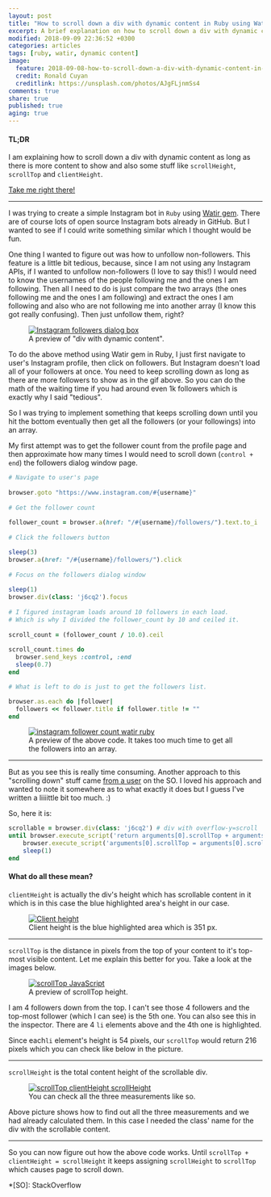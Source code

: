 ```yaml
---
layout: post
title: "How to scroll down a div with dynamic content in Ruby using Watir"
excerpt: A brief explanation on how to scroll down a div with dynamic content as long as there is more content to show.
modified: 2018-09-09 22:36:52 +0300
categories: articles
tags: [ruby, watir, dynamic content]
image:
  feature: 2018-09-08-how-to-scroll-down-a-div-with-dynamic-content-in-ruby-using-watir/ronald-cuyan-434484-unsplash-1.jpg 
  credit: Ronald Cuyan 
  creditlink: https://unsplash.com/photos/AJgFLjnmSs4
comments: true
share: true
published: true
aging: true
---
```


#### TL;DR
I am explaining how to scroll down a div with dynamic content as long as there is more content to show and also some stuff like `scrollHeight`, `scrollTop` and `clientHeight`.

[Take me right there!][3]

---
I was trying to create a simple Instagram bot in `Ruby` using [Watir gem][1]. There are of course lots of open source Instagram bots already in GitHub. But I wanted to see if I could write something similar which I thought would be fun.
 
One thing I wanted to figure out was how to unfollow non-followers. This feature is a little bit tedious, because, since I am not using any Instagram APIs, if I wanted to unfollow non-followers (I love to say this!) I would need to know the usernames of the people following me and the ones I am following. Then all I need to do is just compare the two arrays (the ones following me and the ones I am following) and extract the ones I am following and also who are not following me into another array (I know this got really confusing). Then just unfollow them, right?

<figure>
	<a href="{{ site.url}}/images/2018-09-08-how-to-scroll-down-a-div-with-dynamic-content-in-ruby-using-watir/followers_preview.gif" class="image-popup"><img src="{{ site.url}}/images/2018-09-08-how-to-scroll-down-a-div-with-dynamic-content-in-ruby-using-watir/followers_preview.gif" alt="Instagram followers dialog box"></a>
	<figcaption>A preview of "div with dynamic content".</figcaption>
</figure>

To do the above method using Watir gem in Ruby, I just first navigate to user's Instagram profile, then click on followers. But Instagram doesn't load all of your followers at once. You need to keep scrolling down as long as there are more followers to show as in the gif above. So you can do the math of the waiting time if you had around even 1k followers which is exactly why I said "tedious".

So I was trying to implement something that keeps scrolling down until you hit the bottom eventually then get all the followers (or your followings) into an array.

My first attempt was to get the follower count from the profile page and then approximate how many times I would need to scroll down (`control + end`) the followers dialog window page.

```ruby
# Navigate to user's page  
  
browser.goto "https://www.instagram.com/#{username}"  
  
# Get the follower count  
  
follower_count = browser.a(href: "/#{username}/followers/").text.to_i  
  
# Click the followers button  

sleep(3)  
browser.a(href: "/#{username}/followers/").click  
  
# Focus on the followers dialog window  
  
sleep(1)  
browser.div(class: 'j6cq2').focus  
  
# I figured instagram loads around 10 followers in each load. 
# Which is why I divided the follower_count by 10 and ceiled it.
    
scroll_count = (follower_count / 10.0).ceil  
  
scroll_count.times do  
  browser.send_keys :control, :end  
  sleep(0.7)   
end  

# What is left to do is just to get the followers list.  

browser.as.each do |follower|  
  followers << follower.title if follower.title != ""  
end
```

<figure>
	<a href="{{ site.url}}/images/2018-09-08-how-to-scroll-down-a-div-with-dynamic-content-in-ruby-using-watir/follower_count.gif" class="image-popup"><img src="{{ site.url}}/images/2018-09-08-how-to-scroll-down-a-div-with-dynamic-content-in-ruby-using-watir/follower_count.gif" alt="instagram follower count watir ruby"></a>
	<figcaption>A preview of the above code. It takes too much time to get all the followers into an array.</figcaption>
</figure>

---

But as you see this is really time consuming. Another approach to this "scrolling down" stuff came [from a user][2] on the SO. I loved his approach and wanted to note it somewhere as to what exactly it does but I guess I've written a liiiittle bit too much. :)

So, here it is:
 
```ruby
scrollable = browser.div(class: 'j6cq2') # div with overflow-y=scroll
until browser.execute_script('return arguments[0].scrollTop + arguments[0].clientHeight >= arguments[0].scrollHeight', scrollable) do
    browser.execute_script('arguments[0].scrollTop = arguments[0].scrollHeight', scrollable)
    sleep(1)
end
```

#### What do all these mean?

`clientHeight` is actually the div's height which has scrollable content in it which is in this case the blue highlighted area's height in our case.


<figure>
	<a href="{{ site.url}}/images/2018-09-08-how-to-scroll-down-a-div-with-dynamic-content-in-ruby-using-watir/client_height.png" class="image-popup"><img src="{{ site.url}}/images/2018-09-08-how-to-scroll-down-a-div-with-dynamic-content-in-ruby-using-watir/client_height.png" alt="Client height"></a>
	<figcaption>Client height is the blue highlighted area which is 351 px.</figcaption>
</figure>

---
`scrollTop` is the distance in pixels from the top of your content to it's top-most visible content. Let me explain this better for you. Take a look at the images below. 


<figure>
	<a href="{{ site.url}}/images/2018-09-08-how-to-scroll-down-a-div-with-dynamic-content-in-ruby-using-watir/scroll_top.png" class="image-popup"><img src="{{ site.url}}/images/2018-09-08-how-to-scroll-down-a-div-with-dynamic-content-in-ruby-using-watir/scroll_top.png" alt="scrollTop JavaScript"></a>
	<figcaption>A preview of scrollTop height.</figcaption>
</figure>

I am 4 followers down from the top. I can't see those 4 followers and the top-most follower (which I can see) is the 5th one. You can also see this in the inspector. There are 4 `li` elements above and the 4th one is highlighted.

Since each`li` element's height is 54 pixels, our `scrollTop` would return 216 pixels which you can check like below in the picture.


---

`scrollHeight` is the total content height of the scrollable div.

<figure>
	<a href="{{ site.url}}/images/2018-09-08-how-to-scroll-down-a-div-with-dynamic-content-in-ruby-using-watir/scrollTop_clientHeight_scrollHeight.png" class="image-popup"><img src="{{ site.url}}/images/2018-09-08-how-to-scroll-down-a-div-with-dynamic-content-in-ruby-using-watir/scrollTop_clientHeight_scrollHeight.png" alt="scrollTop clientHeight scrollHeight"></a>
	<figcaption>You can check all the three measurements like so.</figcaption>
</figure>

Above picture shows how to find out all the three measurements and we had already calculated them. In this case I needed the class' name for the div with the scrollable content.

---

So you can now figure out how the above code works. Until `scrollTop + clientHeight = scrollHeight` it keeps assigning `scrollHeight` to `scrollTop` which causes page to scroll down.



[1]: http://watir.com/
[2]: https://stackoverflow.com/a/52227006/4796762
[3]: #tldr1
*[SO]: StackOverflow

